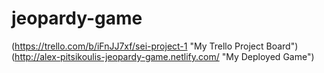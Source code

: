 # jeopardy-game
(https://trello.com/b/iFnJJ7xf/sei-project-1 "My Trello Project Board")
(http://alex-pitsikoulis-jeopardy-game.netlify.com/ "My Deployed Game")

